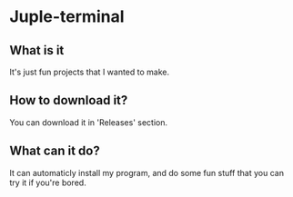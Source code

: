 # Juple-terminal
## What is it
It's just fun projects that I wanted to make.
## How to download it?
You can download it in 'Releases' section.
## What can it do?
It can automaticly install my program, and do some fun stuff that you can try it if you're bored.
